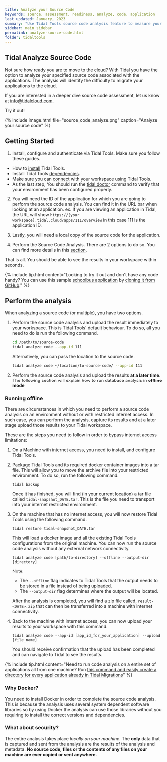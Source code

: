 ```yaml
---
title: Analyze your Source Code
keywords: source, assessment, readiness, analyze, code, application
last_updated: January, 2023
summary: "Use Tidal Tools source code analysis feature to measure your application code bases for cloud PaaS migration difficulty."
sidebar: main_sidebar
permalink: analyze-source-code.html
folder: tidaltools
---
```


## Tidal Analyze Source Code

Not sure how ready you are to move to the cloud? With Tidal you have
the option to analyze your specified source code associated with the applications.
The analysis will identify the difficulty to migrate your applications to the
cloud.

If you are interested in a deeper dive source code assessment, let us know at
[info@tidalcloud.com](mailto:info@tidalcloud.com).

Try it out!

{% include image.html file="source_code_analyze.png" caption="Analyze your source code" %}

## Getting Started

1. Install, configure and authenticate via Tidal Tools. Make sure you follow these guides.

- How to [install](tidal-tools.html#install) Tidal Tools.
- Install Tidal Tools [dependencies](tidal-tools.html#dependencies).
- Make sure you can [connect](tidal-tools.html#connecting-to-the-api) with your workspace using Tidal Tools.
- As the last step, You should run the [tidal doctor](troubleshooting.html#tidal-doctor) command to verify that your environment has been configured properly.

2. You will need the ID of the application for which you are going to perform the source code analysis. You can find it in the URL bar when looking at an application. ex. If you are viewing an application in Tidal, the URL will show `https://[your workspace].tidal.cloud/apps/111/overview` in this case 111 is the application ID.

3. Lastly, you will need a local copy of the source code for the application.

4. Perform the Source Code Analysis. There are 2 options to do so. You can find more details in this [section](#perform-the-analysis).

That is all. You should be able to see the results in your workspace within seconds.

{% include tip.html content="Looking to try it out and don't have any code handy? You can use this sample [schoolbus application](https://github.com/tidalmigrations/schoolbus) by [cloning it from GitHub](https://help.github.com/en/github/creating-cloning-and-archiving-repositories/cloning-a-repository)." %}

## Perform the analysis

When analyzing a source code (or multiple), you have two options.

1. Perform the source code analysis and upload the result immediately to your workspace. This is Tidal Tools' default behaviour. To do so, all you need to do is run the following command.

   ```bash
   cd /path/to/source-code
   tidal analyze code --app-id 111
   ```

   Alternatively, you can pass the location to the source code.

   ```bash
   tidal analyze code ~/location/to-source-code/ --app-id 111
   ```

2. Perform the source code analysis and upload the results **at a later time**. The following section will explain how to run database analysis in **offline mode**

### Running offline

There are circumstances in which you need to perform a source code analysis on an environment without or with restricted internet access. In such case, you can perform the analysis, capture its results and at a later stage upload those results to your Tidal workspace.

These are the steps you need to follow in order to bypass internet access limitations:

1. On a Machine with internet access, you need to install, and configure Tidal Tools.

2. Package Tidal Tools and its required docker container images into a tar file. This will allow you to move the archive file into your restricted environment. To do so, run the following command.

   `tidal backup`

   Once it has finished, you will find (in your current location) a tar file called `tidal-snapshot_DATE.tar`. This is the file you need to transport into your internet restricted environment.

3. On the machine that has no internet access, you will now restore Tidal Tools using the following command.

   `tidal restore tidal-snapshot_DATE.tar`

   This will load a docker image and all the existing Tidal Tools configurations from the original machine. You can now run the source code analysis without any external network connectivity.

   `tidal analyze code [path/to-directory] --offline --output-dir [directory]`

   Note:

   - The `--offline` flag indicates to Tidal Tools that the output needs to be stored in a file instead of being uploaded.
   - The `--output-dir` flag determines where the output will be located.

   After the analysis is completed, you will find a zip file called, `result-<DATE>.zip` that can then be transferred into a machine with internet connectivity.

4. Back to the machine with internet access, you can now upload your results to your workspace with this command.

   `tidal analyze code --app-id [app_id_for_your_application] --upload [file_name]`

   You should receive confirmation that the upload has been completed and can navigate to Tidal to see the results.

{% include tip.html content="Need to run code analysis on a entire set of applications all from one machine? Run [this command and easily create a directory for every application already in Tidal Migrations](https://github.com/tidalmigrations/gists/blob/master/make_source_code_dirs.sh)" %}

### Why Docker?

You need to install Docker in order to complete the source code analysis. This is because the analysis uses several system dependent software libraries so by using Docker the analysis can use those libraries without you requiring to install the correct versions and dependencies.

### What about security?

The entire analysis takes place _locally on your machine_. The **only** data that is captured and sent from the analysis are the results of the analysis and metadata. **No source code, files or the contents of any files on your machine are ever copied or sent anywhere.**
